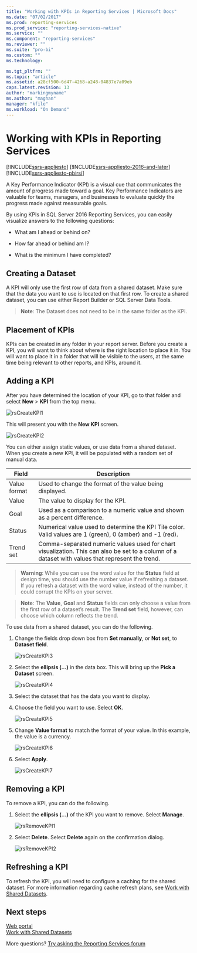 ```yaml
---
title: "Working with KPIs in Reporting Services | Microsoft Docs"
ms.date: "07/02/2017"
ms.prod: reporting-services
ms.prod_service: "reporting-services-native"
ms.service: ""
ms.component: "reporting-services"
ms.reviewer: ""
ms.suite: "pro-bi"
ms.custom: ""
ms.technology: 

ms.tgt_pltfrm: ""
ms.topic: "article"
ms.assetid: a28cf500-6d47-4268-a248-04837e7a09eb
caps.latest.revision: 13
author: "markingmyname"
ms.author: "maghan"
manager: "kfile"
ms.workload: "On Demand"
---
```


# Working with KPIs in Reporting Services

[!INCLUDE[ssrs-appliesto](../includes/ssrs-appliesto.md)] [!INCLUDE[ssrs-appliesto-2016-and-later](../includes/ssrs-appliesto-2016-and-later.md)] [!INCLUDE[ssrs-appliesto-pbirsi](../includes/ssrs-appliesto-pbirs.md)]

A Key Performance Indicator (KPI) is a visual cue that communicates the amount of progress made toward a goal.  Key Performance Indicators are valuable for teams, managers, and businesses to evaluate quickly the progress made against measurable goals.   
  
By using KPIs in SQL Server 2016 Reporting Services, you can easily visualize answers to the following questions:  
  
-   What am I ahead or behind on?  
  
-   How far ahead or behind am I?  
  
-   What is the minimum I have completed?  
  
## Creating a Dataset  
A KPI will only use the first row of data from a shared dataset. Make sure that the data you want to use is located on that first row. To create a shared dataset, you can use either Report Builder or SQL Server Data Tools.  
  
> **Note**: The Dataset does not need to be in the same folder as the KPI.  
  
## Placement of KPIs  
  
KPIs can be created in any folder in your report server.  Before you create a KPI, you will want to think about where is the right location to place it in. You will want to place it in a folder that will be visible to the users, at the same time being relevant to other reports, and KPIs, around it.  
  
## Adding a KPI  
  
After you have determined the location of your KPI, go to that folder and select **New** > **KPI** from the top menu.  
  
![rsCreateKPI1](../reporting-services/media/rscreatekpi1.png)  
  
This will present you with the **New KPI** screen.  
  
![rsCreateKPI2](../reporting-services/media/rscreatekpi2.png)  
  
You can either assign static values, or use data from a shared dataset. When you create a new KPI, it will be populated with a random set of manual data.  
  
|Field|Description|  
|---|---|  
|Value format|  Used to change the format of the value being displayed.|   
|Value|The value to display for the KPI.|  
|Goal|Used as a comparison to a numeric value and shown as a percent difference.|  
|Status|Numerical value used to determine the KPI Tile color. Valid values are 1 (green), 0 (amber) and -1 (red).|  
|Trend set|Comma-separated numeric values used for chart visualization. This can also be set to a column of a dataset with values that represent the trend.|  
  
> **Warning**: While you can use the word value for the **Status** field at design time, you should use the number value if refreshing a dataset. If you refresh a dataset with the word value, instead of the number, it could corrupt the KPIs on your server.  
  
> **Note**: The **Value**, **Goal** and **Status** fields can only choose a value from the first row of a dataset’s result. The **Trend set** field, however, can choose which column reflects the trend.  
  
To use data from a shared dataset, you can do the following.  
  
1.  Change the fields drop down box from **Set manually**, or **Not set**, to **Dataset field**.  
  
    ![rsCreateKPI3](../reporting-services/media/rscreatekpi3.png)  
  
2.  Select the **ellipsis (…)** in the data box. This will bring up the **Pick a Dataset** screen.  
  
    ![rsCreateKPI4](../reporting-services/media/rscreatekpi4.png)  
  
3.  Select the dataset that has the data you want to display.  
  
4.  Choose the field you want to use. Select **OK**.  
  
    ![rsCreateKPI5](../reporting-services/media/rscreatekpi5.png)  
  
5.  Change **Value format** to match the format of your value. In this example, the value is a currency.  
  
    ![rsCreateKPI6](../reporting-services/media/rscreatekpi6.png)  
  
6.  Select **Apply**.  
  
    ![rsCreateKPI7](../reporting-services/media/rscreatekpi7.png)  
  
## Removing a KPI  
  
To remove a KPI, you can do the following.  
  
1.  Select the **ellipsis (…)** of the KPI you want to remove. Select **Manage**.  
  
    ![rsRemoveKPI1](../reporting-services/media/rsremovekpi1.png)  
  
2.  Select **Delete**. Select **Delete** again on the confirmation dialog.  
  
    ![rsRemoveKPI2](../reporting-services/media/rsremovekpi2.png)  
  
## Refreshing a KPI  
  
To refresh the KPI, you will need to configure a caching for the shared dataset. For more information regarding cache refresh plans, see [Work with Shared Datasets](../reporting-services/work-with-shared-datasets-web-portal.md).  
  
## Next steps
  
[Web portal](../reporting-services/web-portal-ssrs-native-mode.md)  
[Work with Shared Datasets](../reporting-services/work-with-shared-datasets-web-portal.md)

More questions? [Try asking the Reporting Services forum](http://go.microsoft.com/fwlink/?LinkId=620231)
